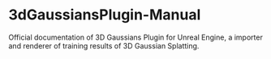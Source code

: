# 3dGaussiansPlugin-Manual
Official documentation of 3D Gaussians Plugin for Unreal Engine, a importer and renderer of training results of 3D Gaussian Splatting.
